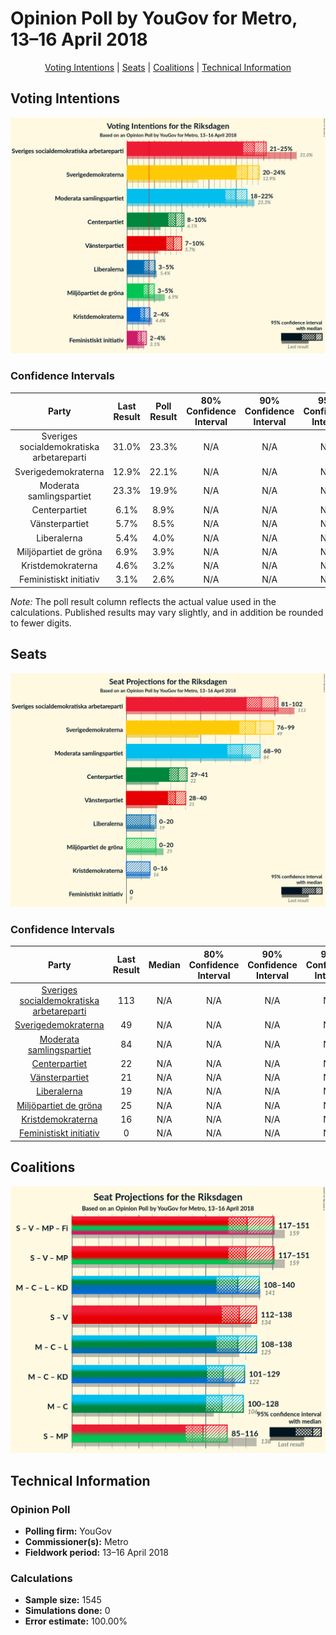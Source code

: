 # Opinion Poll by YouGov for Metro, 13–16 April 2018

<p align="center"><a href="#voting-intentions">Voting Intentions</a> | <a href="#seats">Seats</a> | <a href="#coalitions">Coalitions</a> | <a href="#technical-information">Technical Information</a></p>

## Voting Intentions

![Graph with voting intentions not yet produced](2018-04-16-YouGov.png "Voting Intentions")

### Confidence Intervals

| Party | Last Result | Poll Result | 80% Confidence Interval | 90% Confidence Interval | 95% Confidence Interval | 99% Confidence Interval |
|:-----:|:-----------:|:-----------:|:-----------------------:|:-----------------------:|:-----------------------:|:-----------------------:|
| Sveriges socialdemokratiska arbetareparti | 31.0% | 23.3% | N/A |N/A |N/A |N/A |
| Sverigedemokraterna | 12.9% | 22.1% | N/A |N/A |N/A |N/A |
| Moderata samlingspartiet | 23.3% | 19.9% | N/A |N/A |N/A |N/A |
| Centerpartiet | 6.1% | 8.9% | N/A |N/A |N/A |N/A |
| Vänsterpartiet | 5.7% | 8.5% | N/A |N/A |N/A |N/A |
| Liberalerna | 5.4% | 4.0% | N/A |N/A |N/A |N/A |
| Miljöpartiet de gröna | 6.9% | 3.9% | N/A |N/A |N/A |N/A |
| Kristdemokraterna | 4.6% | 3.2% | N/A |N/A |N/A |N/A |
| Feministiskt initiativ | 3.1% | 2.6% | N/A |N/A |N/A |N/A |

*Note:* The poll result column reflects the actual value used in the calculations. Published results may vary slightly, and in addition be rounded to fewer digits.

## Seats

![Graph with seats not yet produced](2018-04-16-YouGov-seats.png "Seats")

### Confidence Intervals

| Party | Last Result | Median | 80% Confidence Interval | 90% Confidence Interval | 95% Confidence Interval | 99% Confidence Interval |
|:-----:|:-----------:|:------:|:-----------------------:|:-----------------------:|:-----------------------:|:-----------------------:|
| <a href="#sveriges-socialdemokratiska-arbetareparti">Sveriges socialdemokratiska arbetareparti</a> | 113 | N/A | N/A |N/A |N/A |N/A |
| <a href="#sverigedemokraterna">Sverigedemokraterna</a> | 49 | N/A | N/A |N/A |N/A |N/A |
| <a href="#moderata-samlingspartiet">Moderata samlingspartiet</a> | 84 | N/A | N/A |N/A |N/A |N/A |
| <a href="#centerpartiet">Centerpartiet</a> | 22 | N/A | N/A |N/A |N/A |N/A |
| <a href="#vänsterpartiet">Vänsterpartiet</a> | 21 | N/A | N/A |N/A |N/A |N/A |
| <a href="#liberalerna">Liberalerna</a> | 19 | N/A | N/A |N/A |N/A |N/A |
| <a href="#miljöpartiet-de-gröna">Miljöpartiet de gröna</a> | 25 | N/A | N/A |N/A |N/A |N/A |
| <a href="#kristdemokraterna">Kristdemokraterna</a> | 16 | N/A | N/A |N/A |N/A |N/A |
| <a href="#feministiskt-initiativ">Feministiskt initiativ</a> | 0 | N/A | N/A |N/A |N/A |N/A |


## Coalitions

![Graph with coalitions seats not yet produced](2018-04-16-YouGov-coalitions-seats.png "Coalitions Seats")


## Technical Information

### Opinion Poll

+ **Polling firm:** YouGov
+ **Commissioner(s):** Metro
+ **Fieldwork period:** 13–16 April 2018

### Calculations

+ **Sample size:** 1545
+ **Simulations done:** 0
+ **Error estimate:** 100.00%


